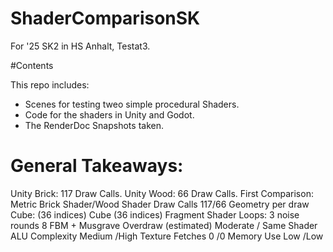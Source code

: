 # ShaderComparisonSK
For '25 SK2 in HS Anhalt, Testat3.

#Contents

This repo includes:
* Scenes for testing tweo simple procedural Shaders.
* Code for the shaders in Unity and Godot.
* The RenderDoc Snapshots taken.


# General Takeaways:

Unity Brick: 117 Draw Calls.
Unity Wood: 66 Draw Calls.
First Comparison:
Metric	Brick Shader/Wood Shader
Draw Calls	117/66
Geometry per draw	Cube: (36 indices)	Cube (36 indices)
Fragment Shader Loops:	3 noise rounds	8 FBM + Musgrave
Overdraw (estimated)	Moderate /	Same
Shader ALU Complexity	Medium	/High
Texture Fetches	0	/0
Memory Use	Low	/Low

